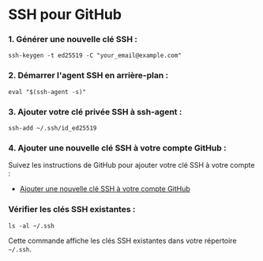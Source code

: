 # SSH pour GitHub ##

### 1. **Générer une nouvelle clé SSH :**
   ```
   ssh-keygen -t ed25519 -C "your_email@example.com"
   ```

### 2. **Démarrer l'agent SSH en arrière-plan :**
   ```
   eval "$(ssh-agent -s)"
   ```

### 3. **Ajouter votre clé privée SSH à ssh-agent :**
   ```
   ssh-add ~/.ssh/id_ed25519
   ```

### 4. **Ajouter une nouvelle clé SSH à votre compte GitHub :**
   Suivez les instructions de GitHub pour ajouter votre clé SSH à votre compte :
   - [Ajouter une nouvelle clé SSH à votre compte GitHub](https://docs.github.com/fr/authentication/connecting-to-github-with-ssh/adding-a-new-ssh-key-to-your-github-account)
   
### **Vérifier les clés SSH existantes :**
   ```
   ls -al ~/.ssh
   ```
   Cette commande affiche les clés SSH existantes dans votre répertoire `~/.ssh`.